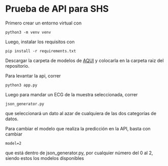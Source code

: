 # Prueba de API para SHS

Primero crear un entorno virtual con

`python3 -m venv venv`

Luego, instalar los requisitos con

`pip install -r requirements.txt`

Descargar la carpeta de modelos de [AQUI](https://drive.google.com/drive/folders/1IKw8qrmYGHUj6GkiA7MI7nRCdyEILxxp?usp=sharing) y colocarla en la carpeta raiz del repositorio. 

Para levantar la api, correr 

`python3 app.py`

Luego para mandar un ECG de la muestra seleccionada, correr 

`json_generator.py`

que seleccionará un dato al azar de cualquiera de las dos categorías de datos.

Para cambiar el modelo que realiza la predicción en la API, basta con cambiar

`model=2`

que está dentro de json_generator.py, por cualquier número del 0 al 2, siendo estos los modelos disponibles 

